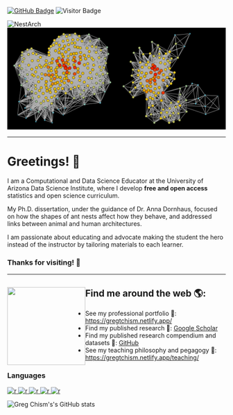 [![GitHub Badge](https://img.shields.io/github/followers/Gchism94?style=social)](https://github.com/Gchism94?tab=followers)
![Visitor Badge](https://visitor-badge.laobi.icu/badge?page_id=Gchism94.Gchism94)

![NestArch](https://github.com/Gchism94/Nest_Arch_ColonyOrganization/blob/main/Figures/NestArchFig.png)
![Network](https://github.com/Gchism94/Nest_Arch_ColonyOrganization/blob/7814921f7ffe20ef07ec0a5557c57bed1e905fd0/Figures/Network.jpg)

***

# Greetings! 👋

I am a Computational and Data Science Educator at the University of Arizona Data Science Institute, where I develop **free and open access** statistics and open science curriculum.  

My Ph.D. dissertation, under the guidance of Dr. Anna Dornhaus, focused on how the shapes of ant nests affect how they behave, and addressed links between animal and human architectures. 

I am passionate about educating and advocate making the student the hero instead of the instructor by tailoring materials to each learner. 

### Thanks for visiting! 🤘

***

## Find me around the web 🌎: <a href="https://github.com/Gchism94"><img align="left" width="180" height="180" src="https://user-images.githubusercontent.com/6677629/89195331-a045af00-d576-11ea-96a1-f185f2821df6.png"></a>
- See my professional portfolio 💼: https://gregtchism.netlify.app/  
- Find my published research 📄: [Google Scholar](https://scholar.google.com/citations?user=ZVyMRmUAAAAJ&hl=en&oi=ao)
- Find my published research compendium and datasets 📜: [GitHub](https://github.com/Gchism94/Research-compendiums-list/blob/main/README.md)
- See my teaching philosophy and pegagogy 📝: https://gregtchism.netlify.app/teaching/

<h3 align="left">Languages</h3>
<p align="left"> <a href="https://www.rstudio.com" target="_blank"> <img src="https://cdn.jsdelivr.net/gh/devicons/devicon/icons/r/r-original.svg" alt="r" width="40" height="40"/> </a>
<a href="https://www.python.org/" target="_blank"> <img src="https://cdn.jsdelivr.net/gh/devicons/devicon/icons/python/python-original.svg" alt="r" width="40" height="40"/> </a>
<a href="https://developer.mozilla.org/en-US/docs/Glossary/HTML5" target="_blank"> <img src="https://cdn.jsdelivr.net/gh/devicons/devicon/icons/html5/html5-original.svg" alt="r" width="40" height="40"/> </a> 
<a href="https://developer.mozilla.org/en-US/docs/Web/CSS" target="_blank"> <img src="https://cdn.jsdelivr.net/gh/devicons/devicon/icons/css3/css3-plain-wordmark.svg" alt="r" width="40" height="40"/> </a>
<a href="https://www.docker.com" target="_blank"> <img src="https://cdn.jsdelivr.net/gh/devicons/devicon/icons/docker/docker-plain-wordmark.svg" alt="r" width="40" height="40"/> </a>

![Greg Chism's's GitHub stats](https://github-readme-stats.vercel.app/api?username=Gchism94&show_icons=true&theme=dark&count_private=true&random=&randomss524272)
